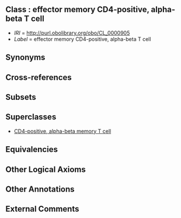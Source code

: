 
## Class : effector memory CD4-positive, alpha-beta T cell

 * *IRI* = http://purl.obolibrary.org/obo/CL_0000905
 * *Label* = effector memory CD4-positive, alpha-beta T cell

## Synonyms


## Cross-references


## Subsets


## Superclasses

 * [CD4-positive, alpha-beta memory T cell](../../CL/97/CL_0000897.md)

## Equivalencies


## Other Logical Axioms


## Other Annotations


## External Comments

